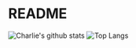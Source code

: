 # README

![Charlie's github stats](https://github-readme-stats.vercel.app/api?username=charliewei0716&theme=vue-dark)
![Top Langs](https://github-readme-stats.vercel.app/api/top-langs/?username=charliewei0716&layout=compact&theme=vue-dark)
